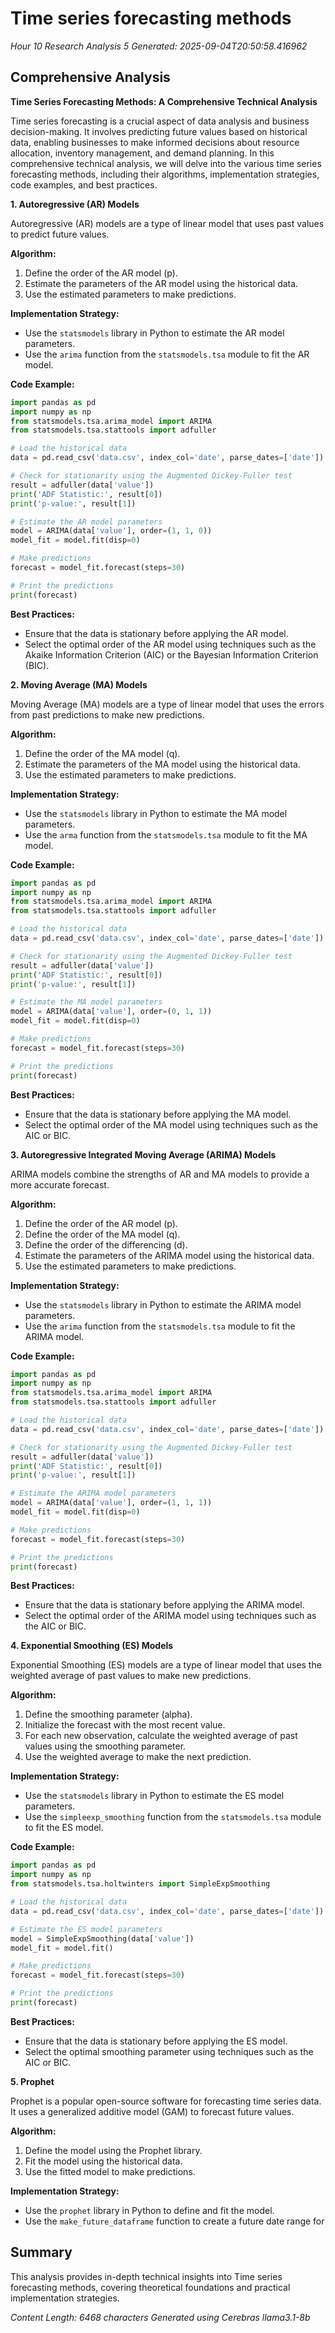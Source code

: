 # Time series forecasting methods
*Hour 10 Research Analysis 5*
*Generated: 2025-09-04T20:50:58.416962*

## Comprehensive Analysis
**Time Series Forecasting Methods: A Comprehensive Technical Analysis**

Time series forecasting is a crucial aspect of data analysis and business decision-making. It involves predicting future values based on historical data, enabling businesses to make informed decisions about resource allocation, inventory management, and demand planning. In this comprehensive technical analysis, we will delve into the various time series forecasting methods, including their algorithms, implementation strategies, code examples, and best practices.

**1. Autoregressive (AR) Models**

Autoregressive (AR) models are a type of linear model that uses past values to predict future values.

**Algorithm:**

1. Define the order of the AR model (p).
2. Estimate the parameters of the AR model using the historical data.
3. Use the estimated parameters to make predictions.

**Implementation Strategy:**

* Use the `statsmodels` library in Python to estimate the AR model parameters.
* Use the `arima` function from the `statsmodels.tsa` module to fit the AR model.

**Code Example:**
```python
import pandas as pd
import numpy as np
from statsmodels.tsa.arima_model import ARIMA
from statsmodels.tsa.stattools import adfuller

# Load the historical data
data = pd.read_csv('data.csv', index_col='date', parse_dates=['date'])

# Check for stationarity using the Augmented Dickey-Fuller test
result = adfuller(data['value'])
print('ADF Statistic:', result[0])
print('p-value:', result[1])

# Estimate the AR model parameters
model = ARIMA(data['value'], order=(1, 1, 0))
model_fit = model.fit(disp=0)

# Make predictions
forecast = model_fit.forecast(steps=30)

# Print the predictions
print(forecast)
```
**Best Practices:**

* Ensure that the data is stationary before applying the AR model.
* Select the optimal order of the AR model using techniques such as the Akaike Information Criterion (AIC) or the Bayesian Information Criterion (BIC).

**2. Moving Average (MA) Models**

Moving Average (MA) models are a type of linear model that uses the errors from past predictions to make new predictions.

**Algorithm:**

1. Define the order of the MA model (q).
2. Estimate the parameters of the MA model using the historical data.
3. Use the estimated parameters to make predictions.

**Implementation Strategy:**

* Use the `statsmodels` library in Python to estimate the MA model parameters.
* Use the `arma` function from the `statsmodels.tsa` module to fit the MA model.

**Code Example:**
```python
import pandas as pd
import numpy as np
from statsmodels.tsa.arima_model import ARIMA
from statsmodels.tsa.stattools import adfuller

# Load the historical data
data = pd.read_csv('data.csv', index_col='date', parse_dates=['date'])

# Check for stationarity using the Augmented Dickey-Fuller test
result = adfuller(data['value'])
print('ADF Statistic:', result[0])
print('p-value:', result[1])

# Estimate the MA model parameters
model = ARIMA(data['value'], order=(0, 1, 1))
model_fit = model.fit(disp=0)

# Make predictions
forecast = model_fit.forecast(steps=30)

# Print the predictions
print(forecast)
```
**Best Practices:**

* Ensure that the data is stationary before applying the MA model.
* Select the optimal order of the MA model using techniques such as the AIC or BIC.

**3. Autoregressive Integrated Moving Average (ARIMA) Models**

ARIMA models combine the strengths of AR and MA models to provide a more accurate forecast.

**Algorithm:**

1. Define the order of the AR model (p).
2. Define the order of the MA model (q).
3. Define the order of the differencing (d).
4. Estimate the parameters of the ARIMA model using the historical data.
5. Use the estimated parameters to make predictions.

**Implementation Strategy:**

* Use the `statsmodels` library in Python to estimate the ARIMA model parameters.
* Use the `arima` function from the `statsmodels.tsa` module to fit the ARIMA model.

**Code Example:**
```python
import pandas as pd
import numpy as np
from statsmodels.tsa.arima_model import ARIMA
from statsmodels.tsa.stattools import adfuller

# Load the historical data
data = pd.read_csv('data.csv', index_col='date', parse_dates=['date'])

# Check for stationarity using the Augmented Dickey-Fuller test
result = adfuller(data['value'])
print('ADF Statistic:', result[0])
print('p-value:', result[1])

# Estimate the ARIMA model parameters
model = ARIMA(data['value'], order=(1, 1, 1))
model_fit = model.fit(disp=0)

# Make predictions
forecast = model_fit.forecast(steps=30)

# Print the predictions
print(forecast)
```
**Best Practices:**

* Ensure that the data is stationary before applying the ARIMA model.
* Select the optimal order of the ARIMA model using techniques such as the AIC or BIC.

**4. Exponential Smoothing (ES) Models**

Exponential Smoothing (ES) models are a type of linear model that uses the weighted average of past values to make new predictions.

**Algorithm:**

1. Define the smoothing parameter (alpha).
2. Initialize the forecast with the most recent value.
3. For each new observation, calculate the weighted average of past values using the smoothing parameter.
4. Use the weighted average to make the next prediction.

**Implementation Strategy:**

* Use the `statsmodels` library in Python to estimate the ES model parameters.
* Use the `simpleexp_smoothing` function from the `statsmodels.tsa` module to fit the ES model.

**Code Example:**
```python
import pandas as pd
import numpy as np
from statsmodels.tsa.holtwinters import SimpleExpSmoothing

# Load the historical data
data = pd.read_csv('data.csv', index_col='date', parse_dates=['date'])

# Estimate the ES model parameters
model = SimpleExpSmoothing(data['value'])
model_fit = model.fit()

# Make predictions
forecast = model_fit.forecast(steps=30)

# Print the predictions
print(forecast)
```
**Best Practices:**

* Ensure that the data is stationary before applying the ES model.
* Select the optimal smoothing parameter using techniques such as the AIC or BIC.

**5. Prophet**

Prophet is a popular open-source software for forecasting time series data. It uses a generalized additive model (GAM) to forecast future values.

**Algorithm:**

1. Define the model using the Prophet library.
2. Fit the model using the historical data.
3. Use the fitted model to make predictions.

**Implementation Strategy:**

* Use the `prophet` library in Python to define and fit the model.
* Use the `make_future_dataframe` function to create a future date range for

## Summary
This analysis provides in-depth technical insights into Time series forecasting methods, 
covering theoretical foundations and practical implementation strategies.

*Content Length: 6468 characters*
*Generated using Cerebras llama3.1-8b*
